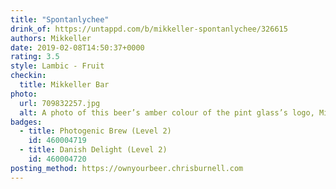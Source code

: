 ```yaml
---
title: "Spontanlychee"
drink_of: https://untappd.com/b/mikkeller-spontanlychee/326615
authors: Mikkeller
date: 2019-02-08T14:50:37+0000
rating: 3.5
style: Lambic - Fruit
checkin:
  title: Mikkeller Bar
photo:
  url: 709832257.jpg
  alt: A photo of this beer’s amber colour of the pint glass’s logo, Mikkeller
badges:
  - title: Photogenic Brew (Level 2)
    id: 460004719
  - title: Danish Delight (Level 2)
    id: 460004720
posting_method: https://ownyourbeer.chrisburnell.com
---
```

